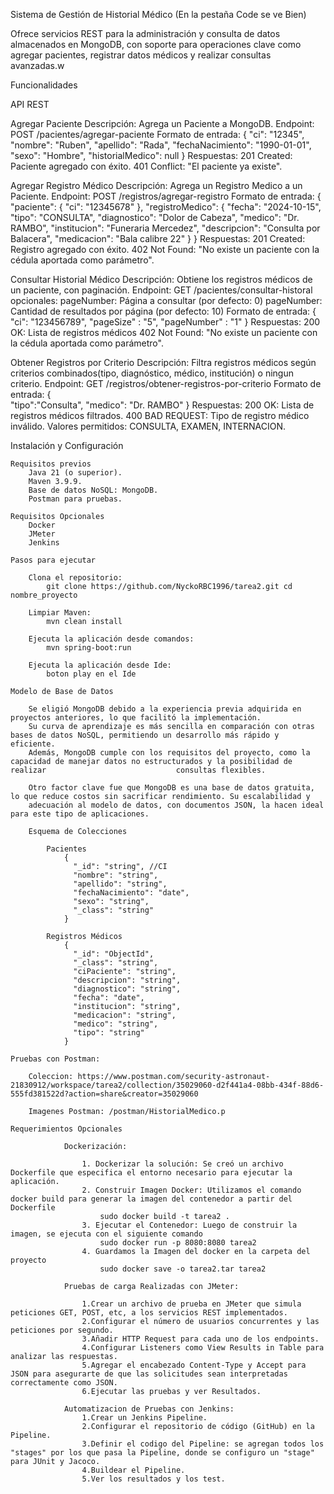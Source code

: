 Sistema de Gestión de Historial Médico (En la pestaña Code se ve Bien)

Ofrece servicios REST para la administración y consulta de datos almacenados en MongoDB, con soporte para operaciones clave como agregar pacientes, registrar datos médicos y realizar consultas avanzadas.w

Funcionalidades

API REST

Agregar Paciente
    Descripción: Agrega un Paciente a MongoDB.
    Endpoint: POST /pacientes/agregar-paciente
    Formato de entrada:
        {
        "ci": "12345",
        "nombre": "Ruben",
        "apellido": "Rada",
        "fechaNacimiento": "1990-01-01",
        "sexo": "Hombre",
        "historialMedico": null
        }
    Respuestas:
        201 Created: Paciente agregado con éxito.
        401 Conflict: "El paciente ya existe".

Agregar Registro Médico
    Descripción: Agrega un Registro Medico a un Paciente.
    Endpoint: POST /registros/agregar-registro
    Formato de entrada:
        {
            "paciente": {
            "ci": "12345678"
            },
            "registroMedico": {
                "fecha": "2024-10-15",
                "tipo": "CONSULTA",
                "diagnostico": "Dolor de Cabeza",
                "medico": "Dr. RAMBO",
                "institucion": "Funeraria Mercedez",
                "descripcion": "Consulta por Balacera",
                "medicacion": "Bala calibre 22"
            }
        }
    Respuestas:
        201 Created: Registro agregado con éxito.
        402 Not Found: "No existe un paciente con la cédula aportada como parámetro".
    
Consultar Historial Médico
    Descripción: Obtiene los registros médicos de un paciente, con paginación.
    Endpoint: GET /pacientes/consultar-historal 
    opcionales: pageNumber: Página a consultar (por defecto: 0)
                pageNumber: Cantidad de resultados por página (por defecto: 10)
    Formato de entrada:
        {
            "ci": "123456789",
            "pageSize" : "5",
            "pageNumber" : "1"
        }
    Respuestas:
        200 OK: Lista de registros médicos
        402 Not Found: "No existe un paciente con la cédula aportada como parámetro".
    
Obtener Registros por Criterio
    Descripción: Filtra registros médicos según criterios combinados(tipo, diagnóstico, médico, institución) o ningun criterio.
    Endpoint: GET /registros/obtener-registros-por-criterio
    Formato de entrada:
        {   
            "tipo":"Consulta",
            "medico": "Dr. RAMBO"
        }
    Respuestas:
        200 OK: Lista de registros médicos filtrados.
        400 BAD REQUEST: Tipo de registro médico inválido. Valores permitidos: CONSULTA, EXAMEN, INTERNACION.
        
Instalación y Configuración

    Requisitos previos
        Java 21 (o superior).
        Maven 3.9.9.
        Base de datos NoSQL: MongoDB.
        Postman para pruebas.

    Requisitos Opcionales
        Docker
        JMeter
        Jenkins
        
    Pasos para ejecutar
    
        Clona el repositorio:
            git clone https://github.com/NyckoRBC1996/tarea2.git cd nombre_proyecto

        Limpiar Maven:
            mvn clean install
        
        Ejecuta la aplicación desde comandos:
            mvn spring-boot:run

        Ejecuta la aplicación desde Ide:
            boton play en el Ide
        
    Modelo de Base de Datos
        
        Se eligió MongoDB debido a la experiencia previa adquirida en proyectos anteriores, lo que facilitó la implementación.
        Su curva de aprendizaje es más sencilla en comparación con otras bases de datos NoSQL, permitiendo un desarrollo más rápido y eficiente. 
        Además, MongoDB cumple con los requisitos del proyecto, como la capacidad de manejar datos no estructurados y la posibilidad de realizar                             consultas flexibles.

        Otro factor clave fue que MongoDB es una base de datos gratuita, lo que reduce costos sin sacrificar rendimiento. Su escalabilidad y 
        adecuación al modelo de datos, con documentos JSON, la hacen ideal para este tipo de aplicaciones.
        
        Esquema de Colecciones
        
            Pacientes
                {
                  "_id": "string", //CI
                  "nombre": "string",
                  "apellido": "string",
                  "fechaNacimiento": "date",
                  "sexo": "string",
                  "_class": "string"
                }
                
            Registros Médicos
                {
                  "_id": "ObjectId",
                  "_class": "string",
                  "ciPaciente": "string",
                  "descripcion": "string",
                  "diagnostico": "string",
                  "fecha": "date",
                  "institucion": "string",
                  "medicacion": "string",
                  "medico": "string",
                  "tipo": "string"
                }
                
    Pruebas con Postman:
                
        Coleccion: https://www.postman.com/security-astronaut-21830912/workspace/tarea2/collection/35029060-d2f441a4-08bb-434f-88d6-555fd381522d?action=share&creator=35029060
                    
        Imagenes Postman: /postman/HistorialMedico.p
                    
    Requerimientos Opcionales
            
                Dockerización:

                    1. Dockerizar la solución: Se creó un archivo Dockerfile que especifica el entorno necesario para ejecutar la aplicación.
                    2. Construir Imagen Docker: Utilizamos el comando docker build para generar la imagen del contenedor a partir del Dockerfile
                        sudo docker build -t tarea2 .
                    3. Ejecutar el Contenedor: Luego de construir la imagen, se ejecuta con el siguiente comando
                        sudo docker run -p 8080:8080 tarea2
                    4. Guardamos la Imagen del docker en la carpeta del proyecto
                        sudo docker save -o tarea2.tar tarea2

                Pruebas de carga Realizadas con JMeter:
                
                    1.Crear un archivo de prueba en JMeter que simula peticiones GET, POST, etc, a los servicios REST implementados.
                    2.Configurar el número de usuarios concurrentes y las peticiones por segundo.
                    3.Añadir HTTP Request para cada uno de los endpoints.
                    4.Configurar Listeners como View Results in Table para analizar las respuestas.
                    5.Agregar el encabezado Content-Type y Accept para JSON para asegurarte de que las solicitudes sean interpretadas correctamente como JSON.
                    6.Ejecutar las pruebas y ver Resultados.

                Automatizacion de Pruebas con Jenkins:
                    1.Crear un Jenkins Pipeline.
                    2.Configurar el repositorio de código (GitHub) en la Pipeline.
                    3.Definir el codigo del Pipeline: se agregan todos los "stages" por los que pasa la Pipeline, donde se configuro un "stage" para JUnit y Jacoco.
                    4.Buildear el Pipeline.
                    5.Ver los resultados y los test.


                

